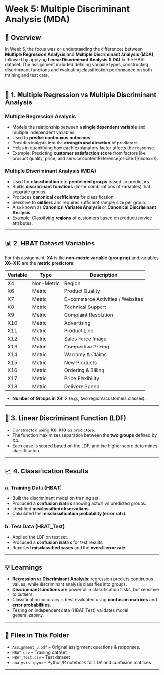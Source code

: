 # Week 5: Multiple Discriminant Analysis (MDA)

## 📖 Overview
In Week 5, the focus was on understanding the differences between **Multiple Regression Analysis** and **Multiple Discriminant Analysis (MDA)**, followed by applying **Linear Discriminant Analysis (LDA)** to the HBAT dataset. 
The assignment included defining variable types, constructing discriminant functions and evaluating classification performance on both training and test data.

---

## 🧩 1. Multiple Regression vs Multiple Discriminant Analysis

### Multiple Regression Analysis
- Models the relationship between a **single dependent variable** and multiple independent variables.  
- Used to **predict continuous outcomes**.  
- Provides insights into the **strength and direction** of predictors.  
- Helps in quantifying how each explanatory factor affects the response.  
- Example: Predicting **customer satisfaction score** from factors like product quality, price, and service:contentReference[oaicite:1]{index=1}.

### Multiple Discriminant Analysis (MDA)
- Used for **classification** into **predefined groups** based on predictors.  
- Builds **discriminant functions** (linear combinations of variables) that separate groups.  
- Produces **canonical coefficients** for classification.  
- Sensitive to **outliers** and requires sufficient sample size per group.  
- Also known as **Canonical Variates Analysis** or **Canonical Discriminant Analysis**.  
- Example: Classifying **regions** of customers based on product/service attributes.
---

## 📊 2. HBAT Dataset Variables
For this assignment, **X4** is the **non-metric variable (grouping)** and variables **X6–X18** are the **metric predictors**:

| Variable | Type       | Description                       |
|----------|-----------|------------------------------------|
| X4       | Non-Metric| Region                             |
| X6       | Metric    | Product Quality                    |
| X7       | Metric    | E-commerce Activities / Websites   |
| X8       | Metric    | Technical Support                  |
| X9       | Metric    | Complaint Resolution               |
| X10      | Metric    | Advertising                        |
| X11      | Metric    | Product Line                       |
| X12      | Metric    | Sales Force Image                  |
| X13      | Metric    | Competitive Pricing                |
| X14      | Metric    | Warranty & Claims                  |
| X15      | Metric    | New Products                       |
| X16      | Metric    | Ordering & Billing                 |
| X17      | Metric    | Price Flexibility                  |
| X18      | Metric    | Delivery Speed                     |

- **Number of Groups in X4:** 2 (e.g., two regions/customers classes).  

---

## 🧮 3. Linear Discriminant Function (LDF)
- Constructed using **X6–X18** as predictors.  
- The function maximizes separation between the **two groups** defined by X4.  
- Each case is scored based on the LDF, and the higher score determines classification.

---

## 📈 4. Classification Results

### a. Training Data (HBAT)
- Built the discriminant model on training set.  
- Produced a **confusion matrix** showing actual vs predicted groups.  
- Identified **misclassified observations**.  
- Calculated the **misclassification probability (error rate)**.  

### b. Test Data (HBAT_Test)
- Applied the LDF on test set.  
- Produced a **confusion matrix** for test results.  
- Reported **misclassified cases** and the **overall error rate**.  

---

## 💡 Learnings
- **Regression vs Discriminant Analysis**: regression predicts continuous values, while discriminant analysis classifies into groups.  
- **Discriminant functions** are powerful in classification tasks, but sensitive to outliers.  
- Classification accuracy is best evaluated using **confusion matrices** and **error probabilities**.  
- Testing on independent data (HBAT_Test) validates model generalizability.  

---

## 📂 Files in This Folder
- `Assignment 5.pdf` – Original assignment questions & responses.  
- `HBAT.csv` – Training dataset  
- `HBAT_Test.csv` – Test dataset  
- `analysis.ipynb` – Python/R notebook for LDA and confusion matrices  
---
